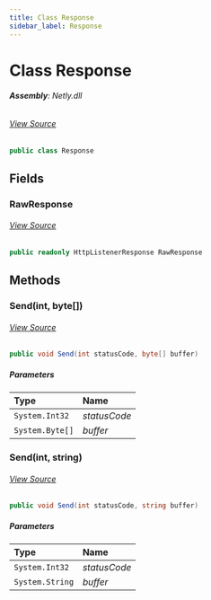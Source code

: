 ```yaml
---
title: Class Response
sidebar_label: Response
---
```

# Class Response


###### **Assembly**: Netly.dll
###### [View Source](https://github.com/alec1o/netly/blob/main/src/HTTP/Response.cs#L9)
```csharp title="Declaration"
public class Response
```
## Fields
### RawResponse

###### [View Source](https://github.com/alec1o/netly/blob/main/src/HTTP/Response.cs#L11)
```csharp title="Declaration"
public readonly HttpListenerResponse RawResponse
```
## Methods
### Send(int, byte[])

###### [View Source](https://github.com/alec1o/netly/blob/main/src/HTTP/Response.cs#L18)
```csharp title="Declaration"
public void Send(int statusCode, byte[] buffer)
```

##### Parameters

| Type | Name |
|:--- |:--- |
| `System.Int32` | *statusCode* |
| `System.Byte[]` | *buffer* |

### Send(int, string)

###### [View Source](https://github.com/alec1o/netly/blob/main/src/HTTP/Response.cs#L38)
```csharp title="Declaration"
public void Send(int statusCode, string buffer)
```

##### Parameters

| Type | Name |
|:--- |:--- |
| `System.Int32` | *statusCode* |
| `System.String` | *buffer* |

